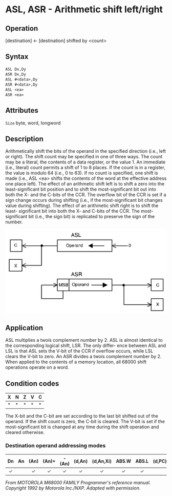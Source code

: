 
# ASL, ASR - Arithmetic shift left/right

## Operation
[destination] ← [destination] shifted by \<count\>

## Syntax
```assembly
ASL Dx,Dy
ASR Dx,Dy
ASL #<data>,Dy
ASR #<data>,Dy
ASL <ea>
ASR <ea>
```

## Attributes
`Size` byte, word, longword

## Description
Arithmetically shift the bits of the operand in the specified direction 
(i.e., left or right). The shift count may be specified in one of
three ways. The count may be a literal, the contents of a data
register, or the value 1. An immediate (i.e., literal) count permits
a shift of 1 to 8 places. If the count is in a register, the value is
modulo 64 (i.e., 0 to 63). If no count is specified, one shift is made
(i.e., ASL \<ea\> shifts the contents of the word at the effective
address one place left).
The effect of an arithmetic shift left is to shift a zero into the
least-significant bit position and to shift the most-significant bit
out into both the X- and the C-bits of the CCR. The overflow bit
of the CCR is set if a sign change occurs during shifting (i.e., if
the most-significant bit changes value during shifting).
The effect of an arithmetic shift right is to shift the least-
significant bit into both the X- and C-bits of the CCR. The most-
significant bit (i.e., the sign bit) is replicated to preserve the sign of
the number.

![ASL ASR schema](aslasr.png)

## Application
ASL multiplies a twoís complement number by 2. ASL is almost
identical to the corresponding logical shift, LSR. The only differ-
ence between ASL and LSL is that ASL sets the V-bit of the CCR if
overflow occurs, while LSL clears the V-bit to zero. An ASR divides
a twoís complement number by 2. When applied to the contents
of a memory location, all 68000 shift operations operate on a word.

## Condition codes
|X|N|Z|V|C|
|--|--|--|--|--|
|*|*|*|*|*|

The X-bit and the C-bit are set according to the last bit shifted out
of the operand. If the shift count is zero, the C-bit is cleared. The
V-bit is set if the most-significant bit is changed at any time
during the shift operation and cleared otherwise.

### Destination operand addressing modes
|Dn|An|(An)|(An)+|-(An)|(d,An)|(d,An,Xi)|ABS.W|ABS.L|(d,PC)|(d,PC,Xn)|imm|
|:-:|:-:|:-:|:-:|:-:|:-:|:-:|:-:|:-:|:-:|:-:|:-:|
|✓||✓|✓|✓|✓|✓|✓|✓||||

*From MOTOROLA M68000 FAMILY Programmer's reference manual. Copyright 1992 by Motorola Inc./NXP. Adapted with permission.*